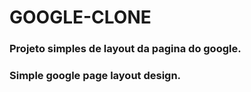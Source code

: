 # GOOGLE-CLONE

### Projeto simples de layout da pagina do google.

### Simple google page layout design.

